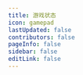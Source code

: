 ```yaml
---
title: 游戏状态
icon: gamepad
lastUpdated: false
contributors: false
pageInfo: false
sidebar: false
editLink: false
---
```


<GameStatus></GameStatus>

<script setup>
import GameStatus from "@GameStatus";
</script>